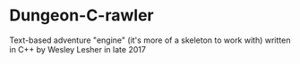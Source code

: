 # Dungeon-C-rawler
Text-based adventure "engine" (it's more of a skeleton to work with) written in C++ 
by Wesley Lesher in late 2017
